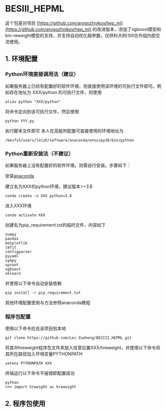 # BESIII_HEPML
  这个包是对项目
  [https://github.com/arogozhnikov/hep_ml](https://github.com/arogozhnikov/hep_ml)
  的改进版本，添加了xgboost模型和bin-reweight模型的支持，并支持自动优化超参数。仅供科大BESIII合作组内部交流使用。

## 1. 环境配置
### Python环境直接调用法（建议）
如果服务器上已经有配置好的软件环境，则直接使用该环境的可执行文件即可。例如存在地址为 XXX/python 的可执行文件，则使用
```
alias python "XXX/python"
```
将命令定向到该可执行文件，然后使用
```
python YYY.py
```
执行脚本文件即可
本人在高能所配置可直接使用的环境地址为
```
/besfs5/users/leizh/software/anaconda/envs/py38/bin/python
```
### Python重新安装法（不建议）
如果服务器上没有配置好的软件环境，则需自行安装。步骤如下：

安装[anaconda](https://www.anaconda.com/)

建立名为XXX的python环境，建议版本>=3.8
```
conda create -n XXX python=3.8
```
进入XXX环境
```
conda activate XXX
```
创建名为pip_requirement.txt的临时文件，内容如下
```
numpy
pandas
matplotlib
lmfit
configparser
pyyaml
sympy
uproot
xgboost
sklearn
```
并使用以下命令自动安装依赖
```
pip install -r pip_requirement.txt
```
其他环境配置使用与方法参照anaconda教程
### 程序包配置
使用以下命令拉去该项目到本地
```
git clone https://github.com/Lei-Zuohong/BESIII_HEPML.git
```
将其中hreweight程序包文件夹放入任意位置XXX/hreweight，并使用以下命令将其所在路径加入环境变量PYTHONPATH
```
setenv PYTHONPATH XXX
```
终端运行以下命令不报错即配置成功
```
python
>>> import hrweight as hreweight
```

## 2. 程序包使用








